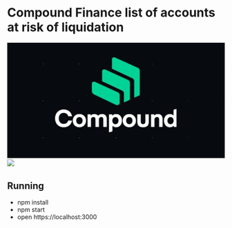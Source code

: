 # Compound Finance list of accounts at risk of liquidation

![](compound-banner.jpg)
![](demo.gif)

## Running

* npm install
* npm start
* open https://localhost:3000
